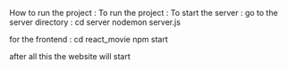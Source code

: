 How to run the project :
To run the project :
To start the server :
go to the server directory : 
cd server 
nodemon server.js

for the frontend :
cd react_movie
npm start

after all this the website will start
